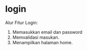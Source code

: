 # login
Alur Fitur Login:
1. Memasukkan email dan password
2. Memvalidasi masukan.
3. Menampilkan halaman home.
